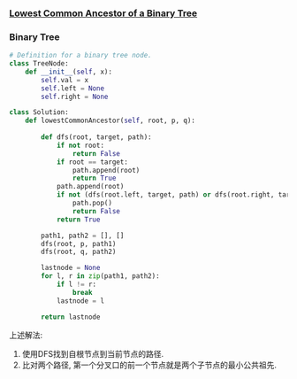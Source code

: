 ### [Lowest Common Ancestor of a Binary Tree](https://leetcode.com/problems/lowest-common-ancestor-of-a-binary-tree/)


### Binary Tree

```Python
# Definition for a binary tree node.
class TreeNode:
    def __init__(self, x):
        self.val = x
        self.left = None
        self.right = None

class Solution:
    def lowestCommonAncestor(self, root, p, q):
        
        def dfs(root, target, path):
            if not root:
                return False
            if root == target:
                path.append(root)
                return True
            path.append(root)
            if not (dfs(root.left, target, path) or dfs(root.right, target, path)):
                path.pop()
                return False
            return True

        path1, path2 = [], []
        dfs(root, p, path1)
        dfs(root, q, path2)

        lastnode = None
        for l, r in zip(path1, path2):
            if l != r:
                break
            lastnode = l

        return lastnode
```

上述解法:
1. 使用DFS找到自根节点到当前节点的路径.
2. 比对两个路径, 第一个分叉口的前一个节点就是两个子节点的最小公共祖先.
